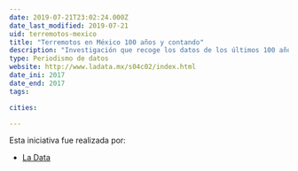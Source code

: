 ```yaml
---
date: 2019-07-21T23:02:24.000Z
date_last_modified: 2019-07-21
uid: terremotos-mexico
title: "Terremotos en México 100 años y contando"
description: "Investigación que recoge los datos de los últimos 100 años que ha sufrido México en materia de terremotos y su actividad sísmica."
type: Periodismo de datos
website: http://www.ladata.mx/s04c02/index.html
date_ini: 2017
date_end: 2017
tags:

cities: 

---
```


Esta iniciativa fue realizada por:

- [La Data](/i/la-data-mx.html)
